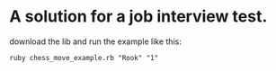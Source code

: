 # A solution for a job interview test. 

download the lib and run the example like this:

`ruby chess_move_example.rb "Rook" "1"`
